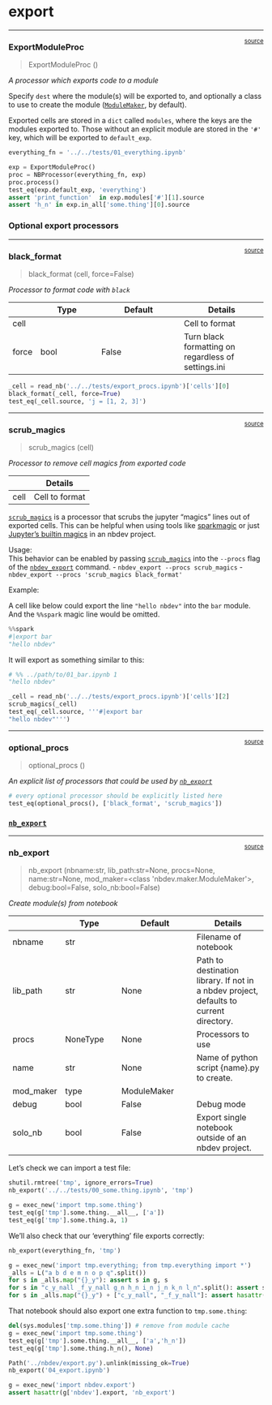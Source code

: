 # export


<!-- WARNING: THIS FILE WAS AUTOGENERATED! DO NOT EDIT! -->

------------------------------------------------------------------------

<a
href="https://github.com/AnswerDotAI/nbdev/blob/main/nbdev/export.py#L22"
target="_blank" style="float:right; font-size:smaller">source</a>

### ExportModuleProc

>  ExportModuleProc ()

*A processor which exports code to a module*

Specify `dest` where the module(s) will be exported to, and optionally a
class to use to create the module
([`ModuleMaker`](https://nbdev.fast.ai/api/maker.html#modulemaker), by
default).

Exported cells are stored in a `dict` called `modules`, where the keys
are the modules exported to. Those without an explicit module are stored
in the `'#'` key, which will be exported to `default_exp`.

``` python
everything_fn = '../../tests/01_everything.ipynb'

exp = ExportModuleProc()
proc = NBProcessor(everything_fn, exp)
proc.process()
test_eq(exp.default_exp, 'everything')
assert 'print_function'  in exp.modules['#'][1].source
assert 'h_n' in exp.in_all['some.thing'][0].source
```

### Optional export processors

------------------------------------------------------------------------

<a
href="https://github.com/AnswerDotAI/nbdev/blob/main/nbdev/export.py#L37"
target="_blank" style="float:right; font-size:smaller">source</a>

### black_format

>  black_format (cell, force=False)

*Processor to format code with `black`*

<table>
<colgroup>
<col style="width: 6%" />
<col style="width: 25%" />
<col style="width: 34%" />
<col style="width: 34%" />
</colgroup>
<thead>
<tr>
<th></th>
<th><strong>Type</strong></th>
<th><strong>Default</strong></th>
<th><strong>Details</strong></th>
</tr>
</thead>
<tbody>
<tr>
<td>cell</td>
<td></td>
<td></td>
<td>Cell to format</td>
</tr>
<tr>
<td>force</td>
<td>bool</td>
<td>False</td>
<td>Turn black formatting on regardless of settings.ini</td>
</tr>
</tbody>
</table>

``` python
_cell = read_nb('../../tests/export_procs.ipynb')['cells'][0]
black_format(_cell, force=True)
test_eq(_cell.source, 'j = [1, 2, 3]')
```

------------------------------------------------------------------------

<a
href="https://github.com/AnswerDotAI/nbdev/blob/main/nbdev/export.py#L54"
target="_blank" style="float:right; font-size:smaller">source</a>

### scrub_magics

>  scrub_magics (cell)

*Processor to remove cell magics from exported code*

<table>
<thead>
<tr>
<th></th>
<th><strong>Details</strong></th>
</tr>
</thead>
<tbody>
<tr>
<td>cell</td>
<td>Cell to format</td>
</tr>
</tbody>
</table>

[`scrub_magics`](https://nbdev.fast.ai/api/export.html#scrub_magics) is
a processor that scrubs the jupyter “magics” lines out of exported
cells. This can be helpful when using tools like
[sparkmagic](https://github.com/jupyter-incubator/sparkmagic) or just
[Jupyter’s builtin
magics](https://ipython.readthedocs.io/en/stable/interactive/magics.html)
in an nbdev project.

Usage:  
This behavior can be enabled by passing
[`scrub_magics`](https://nbdev.fast.ai/api/export.html#scrub_magics)
into the `--procs` flag of the
[`nbdev_export`](https://nbdev.fast.ai/api/doclinks.html#nbdev_export)
command. - `nbdev_export --procs scrub_magics` -
`nbdev_export --procs 'scrub_magics black_format'`

Example:

A cell like below could export the line `"hello nbdev"` into the `bar`
module. And the `%%spark` magic line would be omitted.

``` python
%%spark
#|export bar
"hello nbdev"
```

It will export as something similar to this:

``` python
# %% ../path/to/01_bar.ipynb 1
"hello nbdev"
```

``` python
_cell = read_nb('../../tests/export_procs.ipynb')['cells'][2]
scrub_magics(_cell)
test_eq(_cell.source, '''#|export bar
"hello nbdev"''')
```

------------------------------------------------------------------------

<a
href="https://github.com/AnswerDotAI/nbdev/blob/main/nbdev/export.py#L64"
target="_blank" style="float:right; font-size:smaller">source</a>

### optional_procs

>  optional_procs ()

*An explicit list of processors that could be used by
[`nb_export`](https://nbdev.fast.ai/api/export.html#nb_export)*

``` python
# every optional processor should be explicitly listed here
test_eq(optional_procs(), ['black_format', 'scrub_magics'])
```

### [`nb_export`](https://nbdev.fast.ai/api/export.html#nb_export)

------------------------------------------------------------------------

<a
href="https://github.com/AnswerDotAI/nbdev/blob/main/nbdev/export.py#L70"
target="_blank" style="float:right; font-size:smaller">source</a>

### nb_export

>  nb_export (nbname:str, lib_path:str=None, procs=None, name:str=None,
>                 mod_maker=<class 'nbdev.maker.ModuleMaker'>, debug:bool=False,
>                 solo_nb:bool=False)

*Create module(s) from notebook*

<table>
<colgroup>
<col style="width: 6%" />
<col style="width: 25%" />
<col style="width: 34%" />
<col style="width: 34%" />
</colgroup>
<thead>
<tr>
<th></th>
<th><strong>Type</strong></th>
<th><strong>Default</strong></th>
<th><strong>Details</strong></th>
</tr>
</thead>
<tbody>
<tr>
<td>nbname</td>
<td>str</td>
<td></td>
<td>Filename of notebook</td>
</tr>
<tr>
<td>lib_path</td>
<td>str</td>
<td>None</td>
<td>Path to destination library. If not in a nbdev project, defaults to
current directory.</td>
</tr>
<tr>
<td>procs</td>
<td>NoneType</td>
<td>None</td>
<td>Processors to use</td>
</tr>
<tr>
<td>name</td>
<td>str</td>
<td>None</td>
<td>Name of python script {name}.py to create.</td>
</tr>
<tr>
<td>mod_maker</td>
<td>type</td>
<td>ModuleMaker</td>
<td></td>
</tr>
<tr>
<td>debug</td>
<td>bool</td>
<td>False</td>
<td>Debug mode</td>
</tr>
<tr>
<td>solo_nb</td>
<td>bool</td>
<td>False</td>
<td>Export single notebook outside of an nbdev project.</td>
</tr>
</tbody>
</table>

Let’s check we can import a test file:

``` python
shutil.rmtree('tmp', ignore_errors=True)
nb_export('../../tests/00_some.thing.ipynb', 'tmp')

g = exec_new('import tmp.some.thing')
test_eq(g['tmp'].some.thing.__all__, ['a'])
test_eq(g['tmp'].some.thing.a, 1)
```

We’ll also check that our ‘everything’ file exports correctly:

``` python
nb_export(everything_fn, 'tmp')

g = exec_new('import tmp.everything; from tmp.everything import *')
_alls = L("a b d e m n o p q".split())
for s in _alls.map("{}_y"): assert s in g, s
for s in "c_y_nall _f_y_nall g_n h_n i_n j_n k_n l_n".split(): assert s not in g, s
for s in _alls.map("{}_y") + ["c_y_nall", "_f_y_nall"]: assert hasattr(g['tmp'].everything,s), s
```

That notebook should also export one extra function to `tmp.some.thing`:

``` python
del(sys.modules['tmp.some.thing']) # remove from module cache
g = exec_new('import tmp.some.thing')
test_eq(g['tmp'].some.thing.__all__, ['a','h_n'])
test_eq(g['tmp'].some.thing.h_n(), None)
```

``` python
Path('../nbdev/export.py').unlink(missing_ok=True)
nb_export('04_export.ipynb')

g = exec_new('import nbdev.export')
assert hasattr(g['nbdev'].export, 'nb_export')
```
